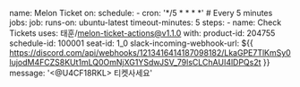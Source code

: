 name: Melon Ticket
on:
  schedule:
    - cron: '*/5 * * * *' # Every 5 minutes
jobs:
  job:
    runs-on: ubuntu-latest
    timeout-minutes: 5
    steps:
      - name: Check Tickets
        uses: 태훈/melon-ticket-actions@v1.1.0
        with:
          product-id: 204755
          schedule-id: 100001
          seat-id: 1_0
          slack-incoming-webhook-url: ${{ https://discord.com/api/webhooks/1213416414187098182/LkaGPE7TlKmSy0lujodM4FCZS8KUt1mLQ0OmNjXG1YSdwJSV_79lsCLChAUI4lDPQs2t }}
          message: '<@U4CF18RKL> 티켓사세요'
